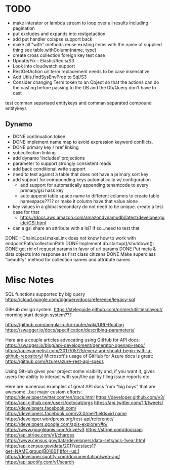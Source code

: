 
# TODO

* make interator or lambda stream to loop over all results including pagination
* put excludes and expands into restgetaction
* add put handler colapse support back
* make all "with" methods reuse existing items with the name of supplied thing see table.withColumn(name, type)
* create cross collection foreign key test case
* Update/Fix - Elastic/Redis/S3
* Look into cloudwatch support
* RestGetAction url term replacement needs to be case insensative
* Add Utils.findSysEnvProp to Sql/S3
* Consider changing Term.token to an Object so that the actions can do the casting before passing to the DB and the Db/Query don't have to cast

test comman separtaed entitykeys and comman separated compound entitykeys

## Dynamo
 * DONE continuation token
 * DONE implement name map to avoid expression keyword conflicts.
 * DONE primary key / href linking
 * subcollection linking
 * add dynamo 'includes' projections
 * parameter to support strongly consistent reads
 * add back conditional write support
 * need to test against a table that does not have a primary sort key
 * add support for compounding keys automatically w/ configuration
   * add support for automatically appending tenantcode to every primary/gsi hask key
   * auto append table space name to different columns to create table namespace???? or make it column have that value alone
 * key values in a global secondary do not need to be unique. create a test case for that
   * https://docs.aws.amazon.com/amazondynamodb/latest/developerguide/GSI.html
 * can a gsi share an attribute with a lsi? if so...need to test that  
 


DONE - ChainLocal.makeLink does not know how to work with endpointPath/collectionPath
DONE Implement db.startup()/shutdown();
DONE get rid of request.params in favor of url.params
DONE Put meta & data objects into response as first class citizens
DONE Make superclass "beautify" method for collection names and attribute names



# Misc Notes

SQL functions supported by big query
https://cloud.google.com/bigquery/docs/reference/legacy-sql

GitHub design system: https://styleguide.github.com/primer/utilities/layout/
morning start design system???



https://github.com/angular-ui/ui-router/wiki/URL-Routing
https://swagger.io/docs/specification/describing-parameters/



Here are a couple articles advocating using GitHub for API docs:
https://swagger.io/blog/api-development/generator-openapi-repo/
https://apievangelist.com/2017/05/25/every-api-should-begin-with-a-github-repository/
Microsoft's usage of GitHub for Azure docs is great:
https://github.com/Azure/azure-rest-api-specs

Using GitHub gives your project some visibility and, if you want it, gives users the ability to interact with you/the api by filing issue reports etc.  


Here are numerous examples of great API docs from "big boys" that are awesome...but major custom efforts:
https://developer.twitter.com/en/docs.html
https://developer.github.com/v3/
https://api.github.com/users/octocat/orgs
https://api.twitter.com/1.1/tweets/
https://developers.facebook.com/
https://developers.facebook.com/v3.0/me?fields=id,name
https://developer.wordpress.org/rest-api/reference/
https://developers.google.com/apis-explorer/#p/
https://www.googleapis.com/drive/v3
https://stripe.com/docs/api
https://api.stripe.com/v1/charges
https://www.census.gov/data/developers/data-sets/acs-1year.html
https://api.census.gov/data/2017/acs/acs1?get=NAME,group(B01001)&for=us:1
https://developer.spotify.com/documentation/web-api/
https://api.spotify.com/v1/search